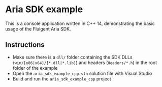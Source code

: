 # Aria SDK example

This is a console application written in C++ 14, demonstrating the basic usage of the Fluigent Aria SDK.

## Instructions
- Make sure there is a `dll/` folder containing the SDK DLLs (`win/[x86|x64]/[*.dll|*.lib]`) and headers (`Headers/*.h`) in the root folder of the example
- Open the `aria_sdk_example_cpp.sln` solution file with Visual Studio
- Build and run the `aria_sdk_example_cpp` project